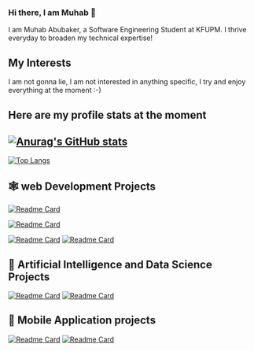 ### Hi there, I am Muhab 👋
I am Muhab Abubaker, a Software Engineering Student at KFUPM. I thrive everyday to broaden my technical expertise!

## My Interests
I am not gonna lie, I am not interested in anything specific, I try and enjoy everything at the moment :-)

Here are my profile stats at the moment
---
[![Anurag's GitHub stats](https://github-readme-stats.vercel.app/api?username=Muhab2001&show_icons=true&theme=tokyonight)](https://github.com/anuraghazra/github-readme-stats&)
---
[![Top Langs](https://github-readme-stats.vercel.app/api/top-langs/?username=Muhab2001&theme=tokyonight&langs_count=8)](https://github.com/anuraghazra/github-readme-stats)



🕸 web Development Projects 
---
[![Readme Card](https://github-readme-stats.vercel.app/api/pin/?username=petroly-initiative&repo=petroly-react&theme=tokyonight)](https://github.com/anuraghazra/github-readme-stats)

[![Readme Card](https://github-readme-stats.vercel.app/api/pin/?username=petroly-initiative&repo=petroly-django&theme=tokyonight)](https://github.com/anuraghazra/github-readme-stats)

[![Readme Card](https://github-readme-stats.vercel.app/api/pin/?username=Muhab2001&repo=exfil-frontend&theme=tokyonight)](https://github.com/anuraghazra/github-readme-stats)
[![Readme Card](https://github-readme-stats.vercel.app/api/pin/?username=Muhab2001&repo=exfil&theme=tokyonight)](https://github.com/anuraghazra/github-readme-stats)

🤖 Artificial Intelligence and Data Science Projects
---
[![Readme Card](https://github-readme-stats.vercel.app/api/pin/?username=Muhab2001&repo=store-performance-analysis&theme=tokyonight)](https://github.com/anuraghazra/github-readme-stats)
[![Readme Card](https://github-readme-stats.vercel.app/api/pin/?username=Muhab2001&repo=pneumonia-xray-classification&theme=tokyonight)](https://github.com/anuraghazra/github-readme-stats)

📱 Mobile Application projects
---
[![Readme Card](https://github-readme-stats.vercel.app/api/pin/?username=Muhab2001&repo=mynotes&theme=tokyonight)](https://github.com/anuraghazra/github-readme-stats)
[![Readme Card](https://github-readme-stats.vercel.app/api/pin/?username=Muhab2001&repo=insta_clone&theme=tokyonight)](https://github.com/anuraghazra/github-readme-stats)

<!--
**Muhab2001/Muhab2001** is a ✨ _special_ ✨ repository because its `README.md` (this file) appears on your GitHub profile.

Here are some ideas to get you started:

- 🔭 I’m currently working on ...
- 🌱 I’m currently learning ...
- 👯 I’m looking to collaborate on ...
- 🤔 I’m looking for help with ...
- 💬 Ask me about ...
- 📫 How to reach me: ...
- 😄 Pronouns: ...
- ⚡ Fun fact: ...
-->
